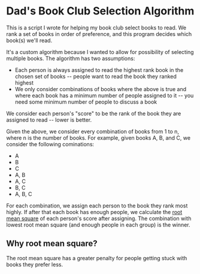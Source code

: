 # Dad's Book Club Selection Algorithm

This is a script I wrote for helping my book club select books to read. We rank a set of books in
order of preference, and this program decides which book(s) we'll read.

It's a custom algorithm because I wanted to allow for possibility of selecting multiple books. The algorithm has two assumptions:

- Each person is always assigned to read the highest rank book in the chosen set of books -- people want to read the book they ranked highest
- We only consider combinations of books where the above is true and where each book has a minimum number of people assigned to it -- you need some minimum number of people to discuss a book

We consider each person's "score" to be the rank of the book they are assigned to read -- lower is better.

Given the above, we consider every combination of books from 1 to n, where n is the number of books. For example, given books A, B, and C, we consider the following cominations:

- A
- B
- C
- A, B
- A, C
- B, C
- A, B, C

For each combination, we assign each person to the book they rank most highly. If after that each book has enough people, we calculate the [root mean square](https://en.wikipedia.org/wiki/Root_mean_square) of each person's score after assigning. The combination with lowest root mean square (and enough people in each group) is the winner.

## Why root mean square?

The root mean square has a greater penalty for people getting stuck with books they prefer less.
